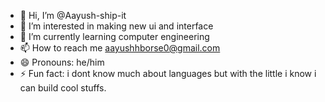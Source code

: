 - 👋 Hi, I’m @Aayush-ship-it
- 👀 I’m interested in making new ui and interface
- 🌱 I’m currently learning computer engineering
- 📫 How to reach me  aayushhborse0@gmail.com
- 😄 Pronouns: he/him
- ⚡ Fun fact: i dont know much about languages but with the little i know i can build cool stuffs.

<!---
Aayush-ship-it/Aayush-ship-it is a ✨ special ✨ repository because its `README.md` (this file) appears on your GitHub profile.
You can click the Preview link to take a look at your changes.
--->

